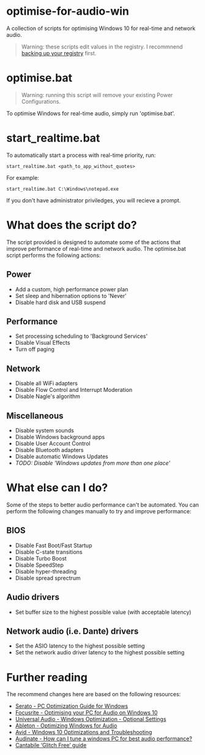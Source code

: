 # optimise-for-audio-win
A collection of scripts for optimising Windows 10 for real-time and network audio.
> Warning: these scripts edit values in the registry. I recommnend [backing up your registry](https://support.microsoft.com/en-gb/help/322756/how-to-back-up-and-restore-the-registry-in-windows) first.

# optimise.bat
> Warning: running this script will remove your existing Power Configurations.

To optimise Windows for real-time audio, simply run 'optimise.bat'.

# start_realtime.bat
To automatically start a process with real-time priority, run:

`start_realtime.bat <path_to_app_without_quotes>`

For example:

`start_realtime.bat C:\Windows\notepad.exe`

If you don't have administrator priviledges, you will recieve a prompt.

# What does the script do?

The script provided is designed to automate some of the actions that improve performance of real-time and network audio. The optimise.bat script performs the following actions:

## Power
* Add a custom, high performance power plan
* Set sleep and hibernation options to 'Never'
* Disable hard disk and USB suspend

## Performance
* Set processing scheduling to 'Background Services'
* Disable Visual Effects
* Turn off paging

## Network
* Disable all WiFi adapters
* Disable Flow Control and Interrupt Moderation
* Disable Nagle's algorithm

## Miscellaneous
* Disable system sounds
* Disable Windows background apps
* Disable User Account Control
* Disable Bluetooth adapters
* Disable automatic Windows Updates
* *TODO: Disable 'Windows updates from more than one place'*

# What else can I do?

Some of the steps to better audio performance can't be automated. You can perform the following changes manually to try and improve performance:

## BIOS
* Disable Fast Boot/Fast Startup
* Disable C-state transitions
* Disable Turbo Boost
* Disable SpeedStep
* Disable hyper-threading
* Disable spread sprectrum

## Audio drivers
* Set buffer size to the highest possible value (with acceptable latency)

## Network audio (i.e. Dante) drivers
* Set the ASIO latency to the highest possible setting
* Set the network audio driver latency to the highest possible setting

# Further reading

The recommend changes here are based on the following resources:

* [Serato - PC Optimization Guide for Windows](https://support.serato.com/hc/en-us/articles/203057850-PC-Optimization-Guide-for-Windows-8)
* [Focusrite - Optimising your PC for Audio on Windows 10 ](https://support.focusrite.com/hc/en-gb/articles/207355205-Optimising-your-PC-for-Audio-on-Windows-10)
* [Universal Audio - Windows Optimization - Optional Settings](https://help.uaudio.com/hc/en-us/articles/214426026-Windows-Optimization-Optional-Settings)
* [Ableton - Optimizing Windows for Audio](https://help.ableton.com/hc/en-us/articles/209071469-Optimizing-Windows-for-Audio)
* [Avid - Windows 10 Optimizations and Troubleshooting](http://avid.force.com/pkb/articles/en_US/Troubleshooting/Windows-10-Guide)
* [Audinate - How can I tune a windows PC for best audio performance?](https://www.audinate.com/faq/how-can-i-tune-windows-pc-best-audio-performance)
* [Cantabile ‘Glitch Free’ guide](https://www.cantabilesoftware.com/glitchfree/)

